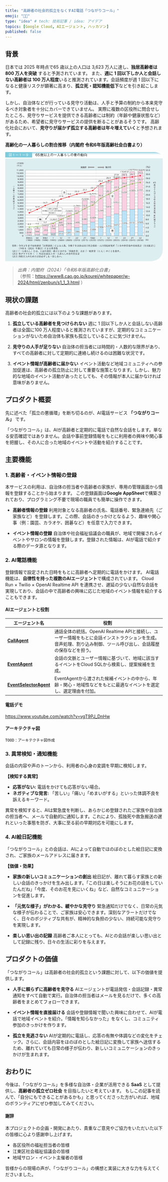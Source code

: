 ```yaml
---
title: "高齢者の社会的孤立をなくすAI電話「つながりコール」"
emoji: "🧑‍🦳"
type: "idea" # tech: 技術記事 / idea: アイデア
topics: [Google Cloud, AIエージェント, ハッカソン]
published: false
---
```



## 背景

日本では 2025 年時点で65 歳以上の人口は 3,623 万人に達し、**独居高齢者は 800 万人を突破** すると予測されています。
また、**週に 1 回以下しか人と会話しない高齢者は 100 万人程度**いると推測されています。会話頻度が週 1 回以下になると健康リスクが顕著に高まり、**孤立死・認知機能低下**などを引き起こします。

しかし、自治体などが行っている見守り活動は、人手と予算の制約から本来見守るべき対象者を十分にカバーできていません。
実際に複数の区役所に問合せしたところ、見守りサービスを提供できる高齢者には制約（年齢や健康状態など）があるため、希望者に見守りサービスの提供を断ることがあるそうです。
高齢化社会において、**見守りが届かず孤立する高齢者は年々増えていく**と予想されます。

**高齢化の一人暮らしの割合推移（内閣府 令和6年版高齢社会白書より）**

![](/images/elderly_single_living_trend_65plus.gif)

> *出典：内閣府（2024）「令和6年版高齢化白書」*  
> （参照：https://www8.cao.go.jp/kourei/whitepaper/w-2024/html/zenbun/s1_1_3.html ）

## 現状の課題

高齢者の社会的孤立には以下のような課題があります。

1.  **孤立している高齢者を見つけられない**
    週に 1 回以下しか人と会話しない高齢者は全国に100 万人程度いると推測されていますが、定期的なコミュニケーションがないため自治体も家族も孤立していることに気づけません。

2.  **見守りの人手が足りない**
    自治体の担当者には時間的・人数的な限界があり、すべての高齢者に対して定期的に連絡し続けるのは困難な状況です。

3.  **イベント情報が高齢者に届かない**
    イベント活動など地域コミュニティへの参加促進は、高齢者の孤立防止に対して重要な施策となります。しかし、魅力的な地域のイベント活動があったとしても、その情報が本人に届かなければ意味がありません。


## プロダクト概要

先に述べた「孤立の悪循環」を断ち切るのが、AI電話サービス **「つながりコール」** です。

「つながりコール」は、AIが高齢者と定期的に電話で自然な会話をします。単なる安否確認ではありません。会話や事前登録情報をもとに利用者の興味や関心事を把握し、その人に合った地域のイベントや活動を紹介することです。


## 主要機能

### 1. 高齢者・イベント情報の登録

本サービスの利用は、自治体の担当者や高齢者の家族が、専用の管理画面から情報を登録することから始まります。
この登録画面は**Google AppSheet**で構築されており、プログラミング不要で現場の職員でも簡単に操作できます。

*   **高齢者情報の登録**
    利用対象となる高齢者の氏名、電話番号、緊急連絡先（ご家族など）を登録します。この際、会話のきっかけとなるよう、趣味や関心事（例：園芸、カラオケ、囲碁など）を任意で入力できます。

*   **イベント情報の登録**
    自治体や社会福祉協議会の職員が、地域で開催されるイベントやサロンの情報を登録します。登録された情報は、AIが電話で紹介する際のデータ源となります。

### 2. AI電話機能

登録情報で設定された日時をもとに高齢者へ定期的に電話をかけます。
AI電話機能は、**自律性を持った複数のAIエージェント**で構成されています。
Cloud Run × Twilio × OpenAI Realtime API を連携させ、遅延の少ない自然な会話を実現しており、会話の中で高齢者の興味に応じた地域のイベント情報を紹介することもできます。

#### AIエージェントと役割

| エージェント名                                                                                                                                                      | 役割                                                                                                                                                              |
| ------------------------------------------------------------------------------------------------------------------------------------------------------------------- | ----------------------------------------------------------------------------------------------------------------------------------------------------------------- |
| [**CallAgent**](https://github.com/univac-1/google-cloud-japan-ai-hackathon-vol2/blob/master/anpi-call-twilio-outbound/app/agents/call_agent.py)                    | 通話全体の統括。OpenAI Realtime APIと接続し、ユーザー情報をもとに会話インストラクションを生成。音声処理、割り込み制御、ツール呼び出し、会話履歴の保存などを担う。 |
| [**EventAgent**](https://github.com/univac-1/google-cloud-japan-ai-hackathon-vol2/blob/master/anpi-call-twilio-outbound/app/agents/event_agent.py)                  | 会話の文脈とユーザー情報に基づいて、地域に該当するイベントをCloud SQLから検索し、提案候補を生成。                                                                 |
| [**EventSelectorAgent**](https://github.com/univac-1/google-cloud-japan-ai-hackathon-vol2/blob/master/anpi-call-twilio-outbound/app/agents/event_selector_agent.py) | EventAgentから渡された候補イベントの中から、年齢・関心・地域性などをもとに最適なイベントを選定し、選定理由を付加。                                                |



#### 電話デモ
https://www.youtube.com/watch?v=vgT9PJ_DnHw

#### アーキテクチャ図

`TOOD：アーキテクチャ図作成`

### 3. 異常検知・通知機能

会話の内容や声のトーンから、利用者の心身の変調を早期に検知します。

**【検知する異常】**

*   **応答がない:** 電話をかけても応答がない場合。
*   **ネガティブな発言:** 「苦しい」「痛い」「めまいがする」といった体調不良を訴えるキーワード。

異常を検知すると、AIは緊急度を判断し、あらかじめ登録されたご家族や自治体の担当者へ、メールで自動的に通知します。これにより、孤独死や救急搬送の遅れといった事態を防ぎ、大事に至る前の早期対応を可能にします。

### 4. AI絵日記機能

「つながりコール」との会話は、AIによって自動でほのぼのとした絵日記に変換され、ご家族のメールアドレスに届きます。

**【価値・効果】**

*   **家族の新しいコミュニケーションの創出**
    絵日記が、離れて暮らす家族との新しい会話のきっかけを生み出します。「この日は楽しそうにお花の話をしていたんだね」「今度、そのお花を見にいくね」など、自然なコミュニケーションを促進します。

*   **「元気な様子」がわかる、緩やかな見守り**
    緊急通知だけでなく、日常の元気な様子が伝わることで、ご家族は安心できます。深刻なアラートだけでなく、日々のポジティブな共有が、精神的な負担の少ない、持続可能な見守りを実現します。

*   **楽しい思い出の記録**
    高齢者ご本人にとっても、AIとの会話が楽しい思い出として記録に残り、日々の生活に彩りを与えます。


## プロダクトの価値
「つながりコール」は高齢者の社会的孤立という課題に対して、以下の価値を提供します。

* **人手に頼らずに高齢者を見守る**
    AIエージェントが電話発信・会話記録・異常通知をすべて自動で実行。自治体の担当者はメールを見るだけで、多くの高齢者をまとめてフォローできます。

* **イベント情報を直接届ける**
    会話や登録情報で聞いた興味に合わせて、AIが電話で地域イベントを紹介。「情報を知らなかった」をなくし、コミュニティ参加のきっかけを作ります。

* **孤立を見逃さない**
    AIが定期的に電話し、応答の有無や体調などの変化をチェック。さらに、会話内容をほのぼのとした絵日記に変換して家族へ送信するため、離れていても日常の様子が伝わり、新しいコミュニケーションのきっかけが生まれます。


## おわりに

今後は、「つながりコール」を多様な自治体・企業が活用できる **SaaS** として提供し、**高齢者の孤立ゼロ社会** を目指したいと考えています。
もしこの記事を読んで、「自分にもできることがあるかも」と思ってくださった方がいれば、地域のボランティアにぜひ参加してみてください。

#### 謝辞

本プロジェクトの企画・開発にあたり、貴重なご意見やご協力をいただいた以下の皆様に心より感謝申し上げます。

* 各区役所の福祉担当者の皆様
* 江東区社会福祉協議会の皆様
* 地域サロン・イベント主催者の皆様

皆様からの現場の声が、「つながりコール」の構想と実装に大きな力を与えてくださいました。